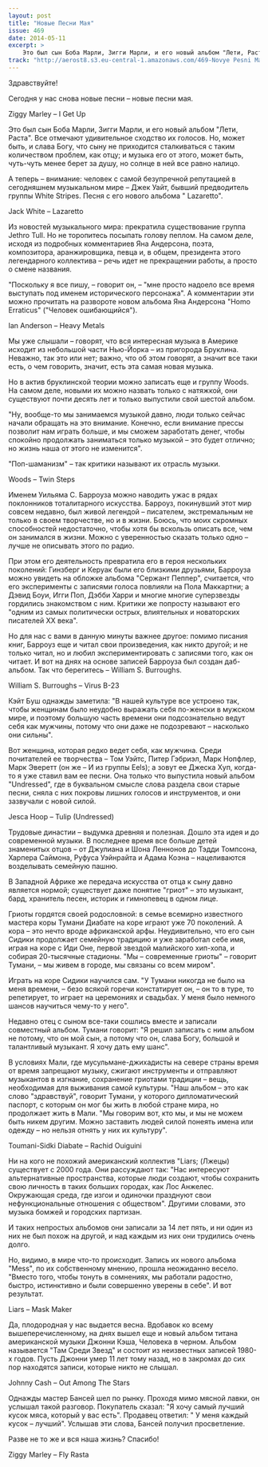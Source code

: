 ```yaml
---
layout: post
title: "Новые Песни Мая"
issue: 469
date: 2014-05-11
excerpt: >
    Это был сын Боба Марли, Зигги Марли, и его новый альбом "Лети, Раста". Все отмечают удивительное сходство их голосов. Но, может быть, и слава Богу, что сыну не приходится сталкиваться с таким количеством проблем, как отцу; и музыка его от этого, может быть, чуть-чуть менее берет за душу, но солнце в ней все равно налицо.
track: "http://aerost8.s3.eu-central-1.amazonaws.com/469-Novye Pesni Maja.mp3"
---
```


Здравствуйте!

Сегодня у нас снова новые песни – новые песни мая.

Ziggy Marley – I Get Up

Это был сын Боба Марли, Зигги Марли, и его новый альбом "Лети, Раста". Все отмечают удивительное сходство их голосов. Но, может быть, и слава Богу, что сыну не приходится сталкиваться с таким количеством проблем, как отцу; и музыка его от этого, может быть, чуть-чуть менее берет за душу, но солнце в ней все равно налицо.

А теперь – внимание: человек с самой безупречной репутацией в сегодняшнем музыкальном мире – Джек Уайт, бывший предводитель группы White Stripes. Песня с его нового альбома " Lazaretto".

Jack White – Lazaretto

Из новостей музыкального мира: прекратила существование группа Jethro Tull. Но не торопитесь посыпать голову пеплом. На самом деле, исходя из подробных комментариев Яна Андерсона, поэта, композитора, аранжировщика, певца и, в общем, президента этого легендарного коллектива – речь идет не прекращении работы, а просто о смене названия.

"Поскольку я все пишу, – говорит он, – "мне просто надоело все время выступать под именем исторического персонажа". А комментарии эти можно прочитать на развороте новом альбома Яна Андерсона "Homo Erraticus" ("Человек ошибающийся").

Ian Anderson – Heavy Metals

Мы уже слышали – говорят, что вся интересная музыка в Америке исходит из небольшой части Нью-Йорка – из пригорода Бруклина. Неважно, так это или нет; важно, что об этом говорят, а значит все таки есть, о чем говорить, значит, есть эта самая новая музыка.

Но в актив бруклинской теории можно записать еще и группу Woods. На самом деле, новыми их можно назвать только с натяжкой, они существуют почти десять лет и только выпустили свой шестой альбом.

"Ну, вообще-то мы занимаемся музыкой давно, люди только сейчас начали обращать на это внимание. Конечно, если внимание прессы позволит нам играть больше, и мы сможем заработать денег, чтобы спокойно продолжать заниматься только музыкой – это будет отлично; но жизнь наша от этого не изменится".

"Поп-шаманизм" – так критики называют их отрасль музыки.

Woods – Twin Steps

Именем Уильяма С. Барроуза можно наводить ужас в рядах поклонников тоталитарного искусства. Барроуз, покинувший этот мир совсем недавно, был живой легендой – писателем, экстремальным не только в своем творчестве, но и в жизни. Боюсь, что моих скромных способностей недостаточно, чтобы хотя бы вскользь описать все, чем он занимался в жизни. Можно с уверенностью сказать только одно – лучше не описывать этого по радио.

При этом его деятельность превратила его в героя нескольких поколений: Гинзберг и Керуак были его близкими друзьями, Барроуза можно увидеть на обложке альбома "Сержант Пеппер", считается, что его эксперименты с записями голоса повлияли на Пола Маккартни; а Дэвид Боуи, Игги Поп, Дэбби Харри и многие многие суперзвезды гордились знакомством с ним. Критики же попросту называют его "одним из самых политически острых, влиятельных и новаторских писателей XX века".

Но для нас с вами в данную минуты важнее другое: помимо писания книг, Барроуз еще и читал свои произведения, как никто другой; и не только читал, но и любил экспериментировать с записями того, как он читает. И вот на днях на основе записей Барроуза был создан даб-альбом. Так что берегитесь – William S. Burroughs.

William S. Burroughs – Virus B-23

Кэйт Буш однажды заметила: "В нашей культуре все устроено так, чтобы женщинам было неудобно выражать себя по-женски в мужском мире, и поэтому большую часть времени они подсознательно ведут себя как мужчины, потому что они даже не подозревают – насколько они сильны".

Вот женщина, которая редко ведет себя, как мужчина. Среди почитателей ее творчества – Том Уэйтс, Питер Гэбриэл, Марк Нопфлер, Марк Эверетт (он же – И из группы Eels); а зовут ее Джеска Хуп, когда-то я уже ставил вам ее песни. Она только что выпустила новый альбом "Undressed", где в буквальном смысле слова раздела свои старые песни, сняла с них покровы лишних голосов и инструментов, и они зазвучали с новой силой.

Jesca Hoop – Tulip (Undressed)

Трудовые династии – выдумка древняя и полезная. Дошло эта идея и до современной музыки. В последнее время все больше детей знаменитых отцов – от Джулиана и Шона Леннонов до Тэдди Томпсона, Харпера Саймона, Руфуса Уэйнрайта и Адама Коэна – нацеливаются возделывать семейную пашню.

В Западной Африке же передача искусства от отца к сыну давно является нормой; существует даже понятие "гриот" – это музыкант, бард, хранитель песен, историк и гимнопевец в одном лице.

Гриоты гордятся своей родословной: в семье всемирно известного мастера коры Тумани Диабате на коре играют уже 70 поколений. А кора – это нечто вроде африканской арфы. Неудивительно, что его сын Сидики продолжает семейную традицию и уже заработал себе имя, играя на коре с Иди Оне, первой звездой малийского хип-хопа, и собирая 20-тысячные стадионы. "Мы – современные гриоты" – говорит Тумани, – мы живем в городе, мы связаны со всем миром".

Играть на коре Сидики научился сам. "У Тумани никогда не было на меня времени, – безо всякой горечи констатирует он, – он то в туре, то репетирует, то играет на церемониях и свадьбах. У меня было немного шансов научиться чему-то у него".

Недавно отец с сыном все-таки сошлись вместе и записали совместный альбом. Тумани говорит: "Я решил записать с ним альбом не потому, что он мой сын, а потому что он, слава Богу, большой и талантливый музыкант. Я хочу дать ему шанс".

В условиях Мали, где мусульмане-джихадисты на севере страны время от время запрещают музыку, сжигают инструменты и отправляют музыкантов в изгнание, сохранение гриотами традиции – вещь, необходимая для выживания самой культуры. "Наш альбом – это как слово "здравствуй", говорит Тумани, у которого дипломатический паспорт, с которым он мог бы жить в любой стране мира, но продолжает жить в Мали. "Мы говорим вот, кто мы, и мы не можем быть никем другим. Можно заставить людей силой понеять имена или одежду – но нельзя отнять у них их культуру".

Toumani-Sidki Diabate – Rachid Ouiguini

Ни на кого не похожий американский коллектив "Liars; (Лжецы) существует с 2000 года. Они рассуждают так: "Нас интересуют альтернативные пространства, которые люди создают, чтобы сохранить свою личность в таких больших городах, как Лос Анжелес. Окружающая среда, где изгои и одиночки празднуют свои нефункциональные отношения с обществом". Другими словами, это музыка бомжей и городских партизан.

И таких непростых альбомов они записали за 14 лет пять, и ни один из них не был похож на другой, и над каждым из них они трудились очень долго.

Но, видимо, в мире что-то происходит. Запись их нового альбома "Mess", по их собственному мнению, прошла неожиданно весело. "Вместо того, чтобы тонуть в сомнениях, мы работали радостно, быстро, истинктивно и были совершенно уверены в себе". И вот результат.

Liars – Mask Maker

Да, плодородная у нас выдается весна. Вдобавок ко всему вышеперечисленному, на днях вышел еще и новый альбом титана американской музыки Джонни Кэша, Человека в черном. Альбом называется "Там Среди Звезд" и состоит из неизвестных записей 1980-х годов. Пусть Джонни умер 11 лет тому назад, но в закромах до сих пор находятся записи, которые никто не слышал.

Johnny Cash – Out Among The Stars

Однажды мастер Бансей шел по рынку. Проходя мимо мясной лавки, он услышал такой разговор. Покупатель сказал: "Я хочу самый лучший кусок мяса, который у вас есть". Продавец ответил: " У меня каждый кусок – лучший". Услышав эти слова, Бансей получил просветление.

Разве не то же и вся наша жизнь? Спасибо!

Ziggy Marley – Fly Rasta
